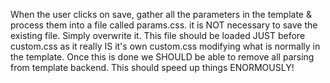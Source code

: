 When the user clicks on save, gather all the parameters in the template & process them into a file called params.css.
it is NOT necessary to save the existing file.  Simply overwrite it.  This file should be loaded JUST before custom.css as it really IS it's own custom.css
modifying what is normally in the template. Once this is done we SHOULD be able to remove all parsing from template backend.  This should speed
up things ENORMOUSLY!
